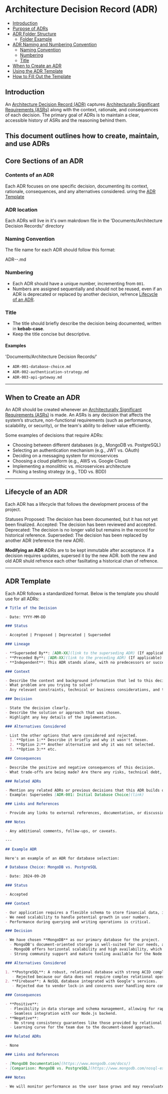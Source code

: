 # Architecture Decision Record (ADR)

- [Introduction](#introduction)
- [Purpose of ADRs](#purpose-of-adrs)
- [ADR Folder Structure](#adr-folder-structure)
  - [Folder Example](#folder-example)
- [ADR Naming and Numbering Convention](#adr-naming-and-numbering-convention)
  - [Naming Convention](#naming-convention)
  - [Numbering](#numbering)
  - [Title](#title)
- [When to Create an ADR](#when-to-create-an-adr)
- [Using the ADR Template](#using-the-adr-template)
- [How to Fill Out the Template](#how-to-fill-out-the-template)

## Introduction

An [Architecture Decision Record (ADR)](https://en.wikipedia.org/wiki/Architectural_decision) captures [Architecturally Significant Requirements (ASRs)](https://en.wikipedia.org/wiki/Architecturally_significant_requirements) along with the context, rationale, and consequences of each decision. The primary goal of ADRs is to maintain a clear, accessible history of ASRs and the reasoning behind them.

## This document outlines how to create, maintain, and use ADRs

## Core Sections of an ADR

### Contents of an ADR

Each ADR focuses on one specific decision, documenting its context, rationale, consequences, and any alternatives considered. uring the [ADR Template]()

### ADR location

Each ADRs will live in it's own makrdown file in the 'Documents/Architecture Decision Records/' directory

### Naming Convention

The file name for each ADR should follow this format:

ADR-<number>-<decision-title>.md

### Numbering

- Each ADR should have a unique number, incrementing from `001`.
- Numbers are assigned sequentially and should not be reused, even if an ADR is deprecated or replaced by another decision, refrence [Lifecycle of an ADR]().

### Title

- The title should briefly describe the decision being documented, written in **kebab-case**.
- Keep the title concise but descriptive.

#### Examples

'Documents/Architecture Decision Records/'

- `ADR-001-database-choice.md`
- `ADR-002-authentication-strategy.md`
- `ADR-003-api-gateway.md`

---

## When to Create an ADR

An ADR should be created whenever an [Architecturally Significant Requirements (ASRs)](https://en.wikipedia.org/wiki/Architecturally_significant_requirements) is made. An ASRs is any decision that affects the system’s structure, non-functional requirements (such as performance, scalability, or security), or the team's ability to deliver value efficiently.

Some examples of decisions that require ADRs:

- Choosing between different databases (e.g., MongoDB vs. PostgreSQL)
- Selecting an authentication mechanism (e.g., JWT vs. OAuth)
- Deciding on a messaging system for microservices
- Choosing a cloud platform (e.g., AWS vs. Google Cloud)
- Implementing a monolithic vs. microservices architecture
- Picking a testing strategy (e.g., TDD vs. BDD)

---

## Lifecycle of an ADR

Each ADR has a lifecycle that follows the development process of the project.

Statuses
Proposed: The decision has been documented, but it has not yet been finalized.
Accepted: The decision has been reviewed and accepted.
Deprecated: The decision is no longer valid but remains in the record for historical reference.
Superseded: The decision has been replaced by another ADR (reference the new ADR).

**Modifying an ADR**
ADRs are to be kept immutable after acceptance. If a decision requires updates, supersed it by the new ADR. both the new and old ADR shuld refrence each other fasiltating a historical chan of refrence.

---

## ADR Template

Each ADR follows a standardized format. Below is the template you should use for all ADRs:

```markdown
# Title of the Decision

- Date: YYYY-MM-DD

### Status

- Accepted | Proposed | Deprecated | Superseded

### Lineage

- **Superseded By**: [ADR-XX](link to the superseding ADR) (If applicable)
- **Preceded By**: [ADR-XX](link to the preceding ADR) (If applicable)
- **Independent**: This ADR stands alone, with no predecessors or successors.

### Context

- Describe the context and background information that led to this decision.
- What problem are you trying to solve?
- Any relevant constraints, technical or business considerations, and trade-offs that must be made.

### Decision

- State the decision clearly.
- Describe the solution or approach that was chosen.
- Highlight any key details of the implementation.

### Alternatives Considered

- List the other options that were considered and rejected.
  1. **Option 1:** Describe it briefly and why it wasn't chosen.
  2. **Option 2:** Another alternative and why it was not selected.
  3. **Option 3:** etc.

### Consequences

- Describe the positive and negative consequences of this decision.
- What trade-offs are being made? Are there any risks, technical debt, or future implications?

### Related ADRs

- Mention any related ADRs or previous decisions that this ADR builds on or supersedes.
- Example: Supersedes [ADR-001: Initial Database Choice](link)

### Links and References

- Provide any links to external references, documentation, or discussions that influenced the decision.

### Notes

- Any additional comments, follow-ups, or caveats.

---

## Example ADR

Here's an example of an ADR for database selection:

# Database Choice: MongoDB vs. PostgreSQL

- Date: 2024-09-20

### Status

- Accepted

### Context

- Our application requires a flexible schema to store financial data, including transactions, user profiles, and repayment plans.
- We need scalability to handle potential growth in user numbers.
- Performance during querying and writing operations is critical.

### Decision

- We have chosen **MongoDB** as our primary database for the project.
  - MongoDB's document-oriented storage is well-suited for our needs, as it allows flexibility in handling various types of data without complex migrations.
  - MongoDB offers horizontal scalability and high availability, which aligns with our growth projections.
  - Strong community support and mature tooling available for the Node.js ecosystem made this choice more practical.

### Alternatives Considered

1. **PostgreSQL**: A robust, relational database with strong ACID compliance.
   - Rejected because our data does not require complex relational operations and PostgreSQL's rigid schema could slow development.
2. **Firebase**: A NoSQL database integrated with Google's services.
   - Rejected due to vendor lock-in and concerns over handling more complex queries as the app scales.

### Consequences

- **Positive**:
  - Flexibility in data storage and schema management, allowing for rapid iteration on the data model.
  - Seamless integration with our Node.js backend.
- **Negative**:
  - No strong consistency guarantees like those provided by relational databases (eventual consistency model).
  - Learning curve for the team due to the document-based approach.

### Related ADRs

- None

### Links and References

- [MongoDB Documentation](https://www.mongodb.com/docs/)
- [Comparison: MongoDB vs. PostgreSQL](https://www.mongodb.com/nosql-explained/nosql-vs-sql)

### Notes

- We will monitor performance as the user base grows and may reevaluate this decision if performance degrades.
```
